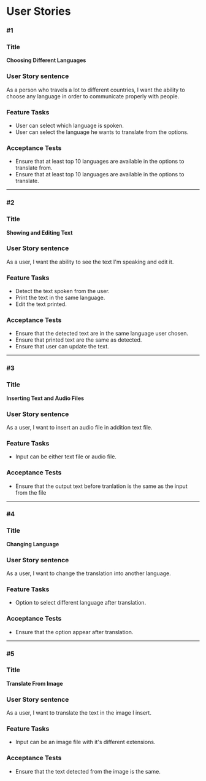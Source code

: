 # User Stories

### #1

### Title

**Choosing Different Languages**

### User Story sentence

As a person who travels a lot to different countries, I want the ability to choose any language in order to communicate properly with people.

### Feature Tasks

- User can select which language is spoken.
- User can select the language he wants to translate from the options.

### Acceptance Tests

- Ensure that at least top 10 languages are available in the options to translate from.
- Ensure that at least top 10 languages are available in the options to translate.

---

### #2

### Title

**Showing and Editing Text**

### User Story sentence

As a user, I want the ability to see the text I'm speaking and edit it.

### Feature Tasks

- Detect the text spoken from the user.
- Print the text in the same language.
- Edit the text printed.

### Acceptance Tests

- Ensure that the detected text are in the same language user chosen.
- Ensure that printed text are the same as detected.
- Ensure that user can update the text.

---

### #3

### Title

**Inserting Text and Audio Files**

### User Story sentence

As a user, I want to insert an audio file in addition text file.

### Feature Tasks

- Input can be either text file or audio file.

### Acceptance Tests

- Ensure that the output text before tranlation is the same as the input from the file

---

### #4

### Title

**Changing Language**

### User Story sentence

As a user, I want to change the translation into another language.

### Feature Tasks

- Option to select different language after translation.

### Acceptance Tests

- Ensure that the option appear after translation.

---

### #5

### Title

**Translate From Image**

### User Story sentence

As a user, I want to translate the text in the image I insert.

### Feature Tasks

- Input can be an image file with it's different extensions.

### Acceptance Tests

- Ensure that the text detected from the image is the same.
